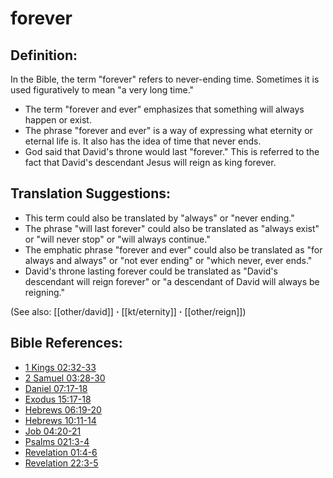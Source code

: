 # forever #

## Definition: ##

In the Bible, the term "forever" refers to never-ending time. Sometimes it is used figuratively to mean "a very long time."

* The term "forever and ever" emphasizes that something will always happen or exist.
* The phrase "forever and ever" is a way of expressing what eternity or eternal life is. It also has the idea of time that never ends.
* God said that David's throne would last "forever." This is referred to the fact that David's descendant Jesus will reign as king forever. 

## Translation Suggestions: ##

* This term could also be translated by "always" or "never ending."
* The phrase "will last forever" could also be translated as "always exist" or "will never stop" or "will always continue."
* The emphatic phrase "forever and ever" could also be translated as "for always and always" or "not ever ending" or "which never, ever ends."
* David's throne lasting forever could be translated as "David's descendant will reign forever" or "a descendant of David will always be reigning."

(See also: [[other/david]] **·** [[kt/eternity]] **·** [[other/reign]])

## Bible References: ##

* [1 Kings 02:32-33](en/tn/1ki/help/02/32)
* [2 Samuel 03:28-30](en/tn/2sa/help/03/28)
* [Daniel 07:17-18](en/tn/dan/help/07/17)
* [Exodus 15:17-18](en/tn/exo/help/15/17)
* [Hebrews 06:19-20](en/tn/heb/help/06/19)
* [Hebrews 10:11-14](en/tn/heb/help/10/11)
* [Job 04:20-21](en/tn/job/help/04/20)
* [Psalms 021:3-4](en/tn/psa/help/21/03)
* [Revelation 01:4-6](en/tn/rev/help/01/04)
* [Revelation 22:3-5](en/tn/rev/help/22/03)